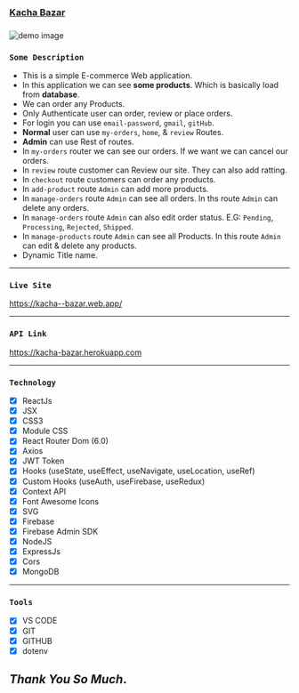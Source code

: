 ### [Kacha Bazar](https://kacha--bazar.web.app/)

###

<img src='https://i.ibb.co/7yrmd8r/kacha-bazar.png' alt='demo image' />

### `Some Description`

- This is a simple E-commerce Web application.
- In this application we can see **some products**. Which is basically load from **database**.
- We can order any Products.
- Only Authenticate user can order, review or place orders.
- For login you can use `email-password`, `gmail`, `gitHub`.
- **Normal** user can use `my-orders`, `home`, & `review` Routes.
- **Admin** can use Rest of routes.
- In `my-orders` router we can see our orders. If we want we can cancel our orders.
- In `review` route customer can Review our site. They can also add ratting.
- In `checkout` route customers can order any products.
- In `add-product` route `Admin` can add more products.
- In `manage-orders` route `Admin` can see all orders. In ths route `Admin` can delete any orders.
- In `manage-orders` route `Admin` can also edit order status. E.G: `Pending`, `Processing`, `Rejected`, `Shipped`.
- In `manage-products` route `Admin` can see all Products. In this route `Admin` can edit & delete any products.
- Dynamic Title name.

---

### `Live Site`

https://kacha--bazar.web.app/

---

### `API Link`

https://kacha-bazar.herokuapp.com

---

### `Technology`

- [x] ReactJs
- [x] JSX
- [x] CSS3
- [x] Module CSS
- [x] React Router Dom (6.0)
- [x] Axios
- [x] JWT Token
- [x] Hooks (useState, useEffect, useNavigate, useLocation, useRef)
- [x] Custom Hooks (useAuth, useFirebase, useRedux)
- [x] Context API
- [x] Font Awesome Icons
- [x] SVG
- [x] Firebase
- [x] Firebase Admin SDK
- [x] NodeJS
- [x] ExpressJs
- [x] Cors
- [x] MongoDB

---

### `Tools`

- [x] VS CODE
- [x] GIT
- [x] GITHUB
- [x] dotenv

## _Thank You So Much_.
